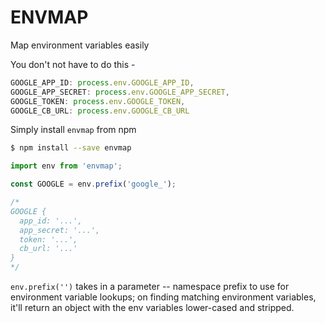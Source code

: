 # ENVMAP

Map environment variables easily

You don't not have to do this -

```js
GOOGLE_APP_ID: process.env.GOOGLE_APP_ID,
GOOGLE_APP_SECRET: process.env.GOOGLE_APP_SECRET,
GOOGLE_TOKEN: process.env.GOOGLE_TOKEN,
GOOGLE_CB_URL: process.env.GOOGLE_CB_URL
```

Simply install `envmap` from npm

```bash
$ npm install --save envmap
```

```js
import env from 'envmap';

const GOOGLE = env.prefix('google_');

/*
GOOGLE {
  app_id: '...',
  app_secret: '...',
  token: '...',
  cb_url: '...'
}
*/

```

`env.prefix('')` takes in a parameter -- namespace prefix to use for environment variable lookups; on finding matching
environment variables, it'll return an object with the env variables lower-cased and stripped.